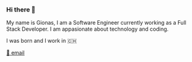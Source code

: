 ### Hi there 👋

My name is Gionas, I am a Software Engineer currently working as a Full Stack Developer. I am appasionate about technology and coding.

I was born and I work in 🇨🇭 

[📨 email](mailto:hello@gionas.dev)

